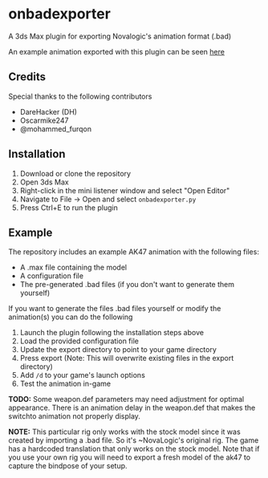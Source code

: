# onbadexporter

A 3ds Max plugin for exporting Novalogic's animation format (.bad)

An example animation exported with this plugin can be seen [here](https://i.imgur.com/q3N9Bxw.mp4)

## Credits

Special thanks to the following contributors

* DareHacker (DH)
* Oscarmike247
*  @mohammed_furqon

## Installation

1. Download or clone the repository
2. Open 3ds Max
3. Right-click in the mini listener window and select "Open Editor"
4. Navigate to File -> Open and select `onbadexporter.py`
5. Press Ctrl+E to run the plugin

## Example

The repository includes an example AK47 animation with the following files:

* A .max file containing the model
* A configuration file
* The pre-generated .bad files (if you don't want to generate them yourself)

If you want to generate the files .bad files yourself or modify the animation(s) you
can do the following

1. Launch the plugin following the installation steps above
2. Load the provided configuration file
3. Update the export directory to point to your game directory
4. Press export (Note: This will overwrite existing files in the export directory)
5. Add `/d` to your game's launch options
7. Test the animation in-game

**TODO:** Some weapon.def parameters may need adjustment for optimal appearance. There is an animation delay in the weapon.def that makes the switchto animation not properly display.

**NOTE:** This particular rig only works with the stock model since it was created by importing a .bad file. So it's ~NovaLogic's original rig. The game has a hardcoded translation that only works on the stock model. Note that if you use your own rig you will need to export a fresh model of the ak47 to capture the bindpose of your setup.
